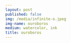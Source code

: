 ```yaml
---
layout: post
published: false
img: /media/infinite-o.jpeg
img-name: ouroboros
medium: watercolor, ink
title: ouroboros
---
```

